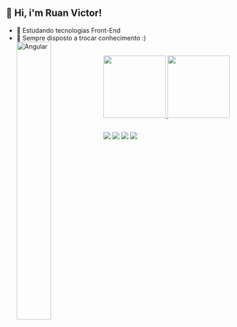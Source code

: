 ## 👋 Hi, i'm Ruan Victor! 

- 😬 Estudando tecnologias Front-End
- 👥 Sempre disposto a trocar conhecimento :)<br>
<img width="40%" align="left" alt="Angular" src="https://i.pinimg.com/originals/a9/cb/3d/a9cb3d62f00833ca6f2b034f5c3669b6.gif"/><br>
<div align="center">
  <a href="https://github.com/biassumcao">
  <img height="140em" src="https://github-readme-stats.vercel.app/api?username=ruancarreirogomes&show_icons=true&theme=midnight-purple&include_all_commits=true&count_private=true"/>
  <img height="140em" src="https://github-readme-stats.vercel.app/api/top-langs/?username=ruancarreirogomes&layout=compact&langs_count=7&theme=midnight-purple"/>
</div>
  
  ##
  
<div> 
  <a href="https://instagram.com/rruan_victor"><img src="https://img.shields.io/badge/-Instagram-%23E4405F?style=for-the-badge&logo=instagram&logoColor=white"></a>
  <a href="https://www.linkedin.com/in/ruan-victor-carreiro-gomes-b9202b22b/"><img src="https://img.shields.io/badge/-LinkedIn-%230077B5?style=for-the-badge&logo=linkedin&logoColor=white"></a> 
  <a href = "mailto:ruanvictorp22111@gmail.com"><img src="https://img.shields.io/badge/Gmail-D14836?style=for-the-badge&logo=gmail&logoColor=white"></a>
  <a href="https://web.whatsapp.com/send?phone=5586981418197"><img src="https://img.shields.io/badge/WhatsApp-25D366?style=for-the-badge&logo=whatsapp&logoColor=white"></a>
</div>
